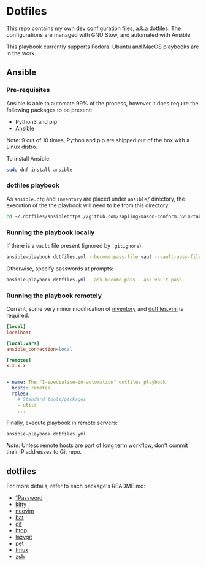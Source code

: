 # Dotfiles

This repo contains my own dev configuration files, a.k.a dotfiles.
The configurations are managed with GNU Stow, and automated with Ansible

This playbook currently supports Fedora. Ubuntu and MacOS playbooks are in the work.

## Ansible

### Pre-requisites

Ansible is able to automate 99% of the process, however it does require the following packages to be present:

- Python3 and pip
- [Ansible](https://docs.ansible.com/ansible/latest/index.html)

Note: 9 out of 10 times, Python and pip are shipped out of the box with a Linux distro.

To install Ansible:

``` bash
sudo dnf install ansible
```

### dotfiles playbook

As `ansible.cfg` and `inventory` are placed under `ansible/` directory, the execution of the the playbook will need to be from this directory:

``` bash
cd ~/.dotfiles/ansiblehttps://github.com/zapling/mason-conform.nvim?tab=readme-ov-file#setup
```

### Running the playbook locally

If there is a `vault` file present (ignored by `.gitignore`):

``` bash
ansible-playbook dotfiles.yml --become-pass-file vaut --vault-pass-file vaut
```

Otherwise, specify passwords at prompts:

``` bash
ansible-playbook dotfiles.yml --ask-become-pass --ask-vault-pass
```

### Running the playbook remotely

Current, some very minor modification of [inventory](./ansible/inventory) and [dotfiles.yml](./ansible/dotfiles.yml) is required.

``` ini
[local]
localhost

[local:vars]
ansible_connection=local

[remotes]
x.x.x.x

```

``` yml

- name: The "I-specialise-in-automation" dotfiles playbook
  hosts: remotes
  roles:
    # Standard tools/packages
    - utils
    ...
```

Finally, execute playbook in remote servers:

``` bash
ansible-playbook dotfiles.yml
```

*Note*: Unless remote hosts are part of long term workflow, don't commit their IP addresses to Git repo.

## dotfiles

For more details, refer to each package's README.md:

- [1Password](./1password/README.md)
- [kitty](./kitty/README.md)
- [neovim](./nvim/README.md)
- [bat](./bat/README.md)
- [git](./git/README.md)
- [htop](./htop/README.md)
- [lazygit](./lazygit/README.md)
- [pet](./pet/README.md)
- [tmux](./tmux/README.md)
- [zsh](./shell/README.md)
